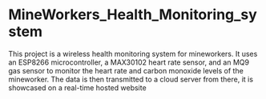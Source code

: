 # MineWorkers_Health_Monitoring_system
This project is a wireless health monitoring system for mineworkers. It uses an ESP8266 microcontroller, a MAX30102 heart rate sensor, and an MQ9 gas sensor to monitor the heart rate and carbon monoxide levels of the mineworker. The data is then transmitted to a cloud server from there, it is showcased on a real-time hosted website
